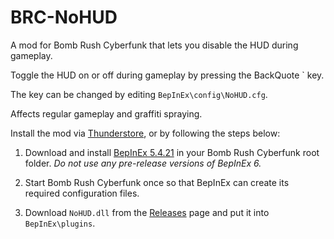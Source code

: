 # BRC-NoHUD

A mod for Bomb Rush Cyberfunk that lets you disable the HUD during gameplay.

Toggle the HUD on or off during gameplay by pressing the BackQuote \` key.

The key can be changed by editing `BepInEx\config\NoHUD.cfg`.

Affects regular gameplay and graffiti spraying.

Install the mod via [Thunderstore](https://thunderstore.io/c/bomb-rush-cyberfunk/p/TRPG/NoHUD/), or by following the steps below:

1. Download and install [BepInEx 5.4.21](https://github.com/BepInEx/BepInEx/releases/tag/v5.4.21) in your Bomb Rush Cyberfunk root folder. *Do not use any pre-release versions of BepInEx 6.*

2. Start Bomb Rush Cyberfunk once so that BepInEx can create its required configuration files.

3. Download `NoHUD.dll` from the [Releases](https://github.com/TRPG0/BRC-NoHUD/releases) page and put it into `BepInEx\plugins`.
